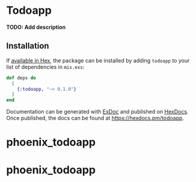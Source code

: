 # Todoapp

**TODO: Add description**

## Installation

If [available in Hex](https://hex.pm/docs/publish), the package can be installed
by adding `todoapp` to your list of dependencies in `mix.exs`:

```elixir
def deps do
  [
    {:todoapp, "~> 0.1.0"}
  ]
end
```

Documentation can be generated with [ExDoc](https://github.com/elixir-lang/ex_doc)
and published on [HexDocs](https://hexdocs.pm). Once published, the docs can
be found at <https://hexdocs.pm/todoapp>.

# phoenix_todoapp
# phoenix_todoapp
